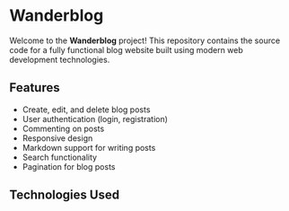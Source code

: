 # Wanderblog

Welcome to the **Wanderblog** project! This repository contains the source code for a fully functional blog website built using modern web development technologies.

## Features

- Create, edit, and delete blog posts
- User authentication (login, registration)
- Commenting on posts
- Responsive design
- Markdown support for writing posts
- Search functionality
- Pagination for blog posts

## Technologies Used
